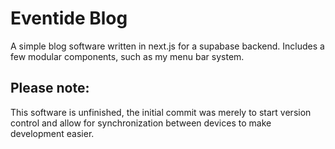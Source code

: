 # Eventide Blog

A simple blog software written in next.js for a supabase backend. Includes a few modular components, such as my menu bar system.

## Please note:

This software is unfinished, the initial commit was merely to start version control and allow for synchronization between devices to make development easier.
